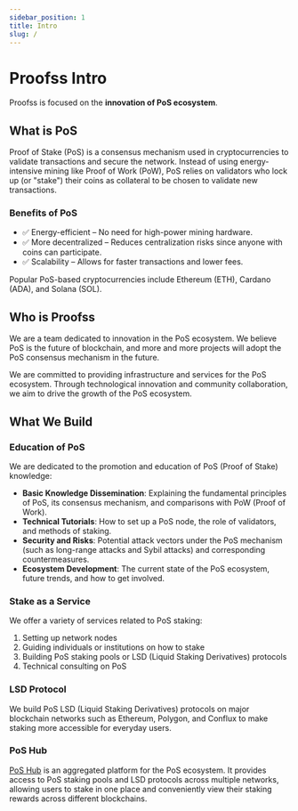 ```yaml
---
sidebar_position: 1
title: Intro
slug: /
---
```


# Proofss Intro

Proofss is focused on the **innovation of PoS ecosystem**.

## What is PoS

Proof of Stake (PoS) is a consensus mechanism used in cryptocurrencies to validate transactions and secure the network. Instead of using energy-intensive mining like Proof of Work (PoW), PoS relies on validators who lock up (or "stake") their coins as collateral to be chosen to validate new transactions.

### Benefits of PoS

- ✅ Energy-efficient – No need for high-power mining hardware.
- ✅ More decentralized – Reduces centralization risks since anyone with coins can participate.
- ✅ Scalability – Allows for faster transactions and lower fees.

Popular PoS-based cryptocurrencies include Ethereum (ETH), Cardano (ADA), and Solana (SOL).

## Who is Proofss

We are a team dedicated to innovation in the PoS ecosystem. We believe PoS is the future of blockchain, and more and more projects will adopt the PoS consensus mechanism in the future.  

We are committed to providing infrastructure and services for the PoS ecosystem. Through technological innovation and community collaboration, we aim to drive the growth of the PoS ecosystem.

## What We Build

### Education of PoS

We are dedicated to the promotion and education of PoS (Proof of Stake) knowledge:

- **Basic Knowledge Dissemination**: Explaining the fundamental principles of PoS, its consensus mechanism, and comparisons with PoW (Proof of Work).  
- **Technical Tutorials**: How to set up a PoS node, the role of validators, and methods of staking.  
- **Security and Risks**: Potential attack vectors under the PoS mechanism (such as long-range attacks and Sybil attacks) and corresponding countermeasures.  
- **Ecosystem Development**: The current state of the PoS ecosystem, future trends, and how to get involved.

### Stake as a Service

We offer a variety of services related to PoS staking:

1. Setting up network nodes  
2. Guiding individuals or institutions on how to stake  
3. Building PoS staking pools or LSD (Liquid Staking Derivatives) protocols  
4. Technical consulting on PoS  

### LSD Protocol

We build PoS LSD (Liquid Staking Derivatives) protocols on major blockchain networks such as Ethereum, Polygon, and Conflux to make staking more accessible for everyday users.

### PoS Hub

[PoS Hub](./PoS-hub.md) is an aggregated platform for the PoS ecosystem. It provides access to PoS staking pools and LSD protocols across multiple networks, allowing users to stake in one place and conveniently view their staking rewards across different blockchains.

